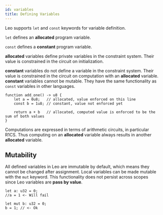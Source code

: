 ```yaml
---
id: variables
title: Defining Variables
---
```


Leo supports `let` and `const` keywords for variable definition.

```let``` defines an **allocated** program variable.

```const``` defines a **constant** program variable.

**allocated** variables define private variables in the constraint system. Their value is constrained in the circuit on initialization.

**constant** variables do not define a variable in the constraint system. Their value is constrained in the circuit on computation with an **allocated** variable. 
**constant** variables cannot be mutable. They have the same functionality as `const` variables in other languages.
```leo
function add_one() -> u8 {
    let a = 0u8;   // allocated, value enforced on this line
    const b = 1u8; // constant, value not enforced yet

    return a + b   // allocated, computed value is enforced to be the sum of both values
}
```
Computations are expressed in terms of arithmetic circuits, in particular R1CS. Thus computing on an **allocated** variable always results in another **allocated** variable. 

## Mutability
All defined variables in Leo are immutable by default, which means they cannot be changed after assignment.
Local variables can be made mutable with the `mut` keyword. This functionality does not persist across scopes since Leo 
variables are **pass by value**.

```leo
let a: u32 = 0;
//a = 1 <- Will fail

let mut b: u32 = 0;
b = 1; // <- Ok
```
